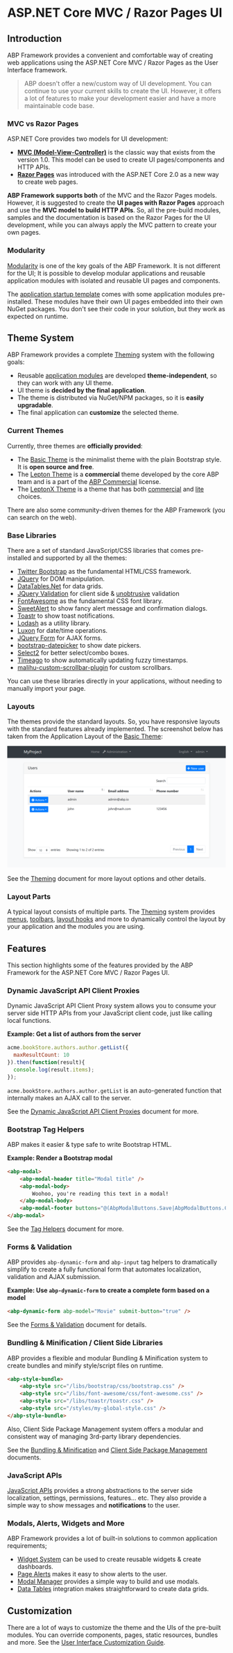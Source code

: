 # ASP.NET Core MVC / Razor Pages UI

## Introduction

ABP Framework provides a convenient and comfortable way of creating web applications using the ASP.NET Core MVC / Razor Pages as the User Interface framework.

> ABP doesn't offer a new/custom way of UI development. You can continue to use your current skills to create the UI. However, it offers a lot of features to make your development easier and have a more maintainable code base.

### MVC vs Razor Pages

ASP.NET Core provides two models for UI development:

* **[MVC (Model-View-Controller)](https://docs.microsoft.com/en-us/aspnet/core/mvc/)** is the classic way that exists from the version 1.0. This model can be used to create UI pages/components and HTTP APIs.
* **[Razor Pages](https://docs.microsoft.com/en-us/aspnet/core/razor-pages/)** was introduced with the ASP.NET Core 2.0 as a new way to create web pages.

**ABP Framework supports both** of the MVC and the Razor Pages models. However, it is suggested to create the **UI pages with Razor Pages** approach and use the **MVC model to build HTTP APIs**. So, all the pre-build modules, samples and the documentation is based on the Razor Pages for the UI development, while you can always apply the MVC pattern to create your own pages.

### Modularity

[Modularity](../../Module-Development-Basics.md) is one of the key goals of the ABP Framework. It is not different for the UI; It is possible to develop modular applications and reusable application modules with isolated and reusable UI pages and components.

The [application startup template](../../Startup-Templates/Application.md) comes with some application modules pre-installed. These modules have their own UI pages embedded into their own NuGet packages. You don't see their code in your solution, but they work as expected on runtime.

## Theme System

ABP Framework provides a complete [Theming](Theming.md) system with the following goals:

* Reusable [application modules](../../Modules/Index.md) are developed **theme-independent**, so they can work with any UI theme.
* UI theme is **decided by the final application**.
* The theme is distributed via NuGet/NPM packages, so it is **easily upgradable**.
* The final application can **customize** the selected theme.

### Current Themes

Currently, three themes are **officially provided**:

* The [Basic Theme](Basic-Theme.md) is the minimalist theme with the plain Bootstrap style. It is **open source and free**.
* The [Lepton Theme](https://commercial.abp.io/themes) is a **commercial** theme developed by the core ABP team and is a part of the [ABP Commercial](https://commercial.abp.io/) license.
* The [LeptonX Theme](https://x.leptontheme.com/) is a theme that has both [commercial](https://docs.abp.io/en/commercial/latest/themes/lepton-x/mvc) and [lite](../../Themes/LeptonXLite/AspNetCore.md) choices.

There are also some community-driven themes for the ABP Framework (you can search on the web).

### Base Libraries

There are a set of standard JavaScript/CSS libraries that comes pre-installed and supported by all the themes:

- [Twitter Bootstrap](https://getbootstrap.com/) as the fundamental HTML/CSS framework.
- [JQuery](https://jquery.com/) for DOM manipulation.
- [DataTables.Net](https://datatables.net/) for data grids.
- [JQuery Validation](https://jqueryvalidation.org/) for client side & [unobtrusive](https://github.com/aspnet/jquery-validation-unobtrusive) validation
- [FontAwesome](https://fontawesome.com/) as the fundamental CSS font library.
- [SweetAlert](https://sweetalert.js.org/) to show fancy alert message and confirmation dialogs.
- [Toastr](https://github.com/CodeSeven/toastr) to show toast notifications.
- [Lodash](https://lodash.com/) as a utility library.
- [Luxon](https://moment.github.io/luxon/) for date/time operations.
- [JQuery Form](https://github.com/jquery-form/form) for AJAX forms.
- [bootstrap-datepicker](https://github.com/uxsolutions/bootstrap-datepicker) to show date pickers.
- [Select2](https://select2.org/) for better select/combo boxes.
- [Timeago](http://timeago.yarp.com/) to show automatically updating fuzzy timestamps.
- [malihu-custom-scrollbar-plugin](https://github.com/malihu/malihu-custom-scrollbar-plugin) for custom scrollbars.

You can use these libraries directly in your applications, without needing to manually import your page.

### Layouts

The themes provide the standard layouts. So, you have responsive layouts with the standard features already implemented. The screenshot below has taken from the Application Layout of the [Basic Theme](Basic-Theme.md):

![basic-theme-application-layout](../../images/basic-theme-application-layout.png)

See the [Theming](Theming.md) document for more layout options and other details.

### Layout Parts

A typical layout consists of multiple parts. The [Theming](Theming.md) system provides [menus](Navigation-Menu.md), [toolbars](Toolbars.md), [layout hooks](Layout-Hooks.md) and more to dynamically control the layout by your application and the modules you are using.

## Features

This section highlights some of the features provided by the ABP Framework for the ASP.NET Core MVC / Razor Pages UI.

### Dynamic JavaScript API Client Proxies

Dynamic JavaScript API Client Proxy system allows you to consume your server side HTTP APIs from your JavaScript client code, just like calling local functions.

**Example: Get a list of authors from the server**

````js
acme.bookStore.authors.author.getList({
  maxResultCount: 10
}).then(function(result){
  console.log(result.items);
});
````

`acme.bookStore.authors.author.getList` is an auto-generated function that internally makes an AJAX call to the server.

See the [Dynamic JavaScript API Client Proxies](Dynamic-JavaScript-Proxies.md) document for more.

### Bootstrap Tag Helpers

ABP makes it easier & type safe to write Bootstrap HTML.

**Example: Render a Bootstrap modal**

````html
<abp-modal>
    <abp-modal-header title="Modal title" />
    <abp-modal-body>
        Woohoo, you're reading this text in a modal!
    </abp-modal-body>
    <abp-modal-footer buttons="@(AbpModalButtons.Save|AbpModalButtons.Close)"></abp-modal-footer>
</abp-modal>
````

See the [Tag Helpers](Tag-Helpers/Index.md) document for more.

### Forms & Validation

ABP provides `abp-dynamic-form` and `abp-input` tag helpers to dramatically simplify to create a fully functional form that automates localization, validation and AJAX submission.

**Example: Use `abp-dynamic-form` to create a complete form based on a model**

````html
<abp-dynamic-form abp-model="Movie" submit-button="true" />
````

See the [Forms & Validation](Forms-Validation.md) document for details.

### Bundling & Minification / Client Side Libraries

ABP provides a flexible and modular Bundling & Minification system to create bundles and minify style/script files on runtime.

````html
<abp-style-bundle>
    <abp-style src="/libs/bootstrap/css/bootstrap.css" />
    <abp-style src="/libs/font-awesome/css/font-awesome.css" />
    <abp-style src="/libs/toastr/toastr.css" />
    <abp-style src="/styles/my-global-style.css" />
</abp-style-bundle>
````

Also, Client Side Package Management system offers a modular and consistent way of managing 3rd-party library dependencies.

See the [Bundling & Minification](Bundling-Minification.md) and [Client Side Package Management](Client-Side-Package-Management.md) documents.

### JavaScript APIs

[JavaScript APIs](JavaScript-API/Index.md) provides a strong abstractions to the server side localization, settings, permissions, features... etc. They also provide a simple way to show messages and **notifications** to the user.

### Modals, Alerts, Widgets and More

ABP Framework provides a lot of built-in solutions to common application requirements;

* [Widget System](Widgets.md) can be used to create reusable widgets & create dashboards.
* [Page Alerts](Page-Alerts.md) makes it easy to show alerts to the user.
* [Modal Manager](Modals.md) provides a simple way to build and use modals.
* [Data Tables](Data-Tables.md) integration makes straightforward to create data grids.

## Customization

There are a lot of ways to customize the theme and the UIs of the pre-built modules. You can override components, pages, static resources, bundles and more. See the [User Interface Customization Guide](Customization-User-Interface.md).
